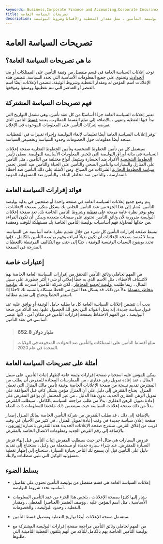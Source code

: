 ```yaml
---
keywords: Business,Corporate Finance and Accounting,Corporate Insurance
title: تصريحات السياسة العامة
description: تحتوي إقرارات السياسة العامة على المعلومات الأساسية التي تحدد بوليصة التأمين ، مثل مقدار التغطية والأقساط وشروط البوليصة.
---
```


# تصريحات السياسة العامة
## ما هي تصريحات السياسة العامة؟

توجد إعلانات السياسة العامة في قسم منفصل من وثيقة [التأمين على الممتلكات أو ضد الحوادث](/casualtyinsurance) وتحتوي على جميع المعلومات الأساسية التي تحدد السياسة. تتضمن هذه الإعلانات اسم المؤمن له ومقدار التغطية وشروط الوثيقة. تتضمن الإعلانات أيضًا اسم العنصر أو العناصر التي تتم تغطيتها ووصفها وموقعها.

## فهم تصريحات السياسة المشتركة

تعتبر إعلانات السياسة العامة جزءًا أساسيًا من كل عقد تأمين. وهي تشمل التواريخ التي تبدأ فيها التغطية وتنتهي ، بالإضافة إلى مبلغ القسط المطلوب. يعتمد [قسط](/insurance-premium) التأمين الذي تفرضه شركات التأمين على المعلومات الموجودة في الإعلان.

توفر إعلانات السياسة العامة أيضًا تعليمات لإلغاء البوليصة وإجراء تغييرات في التغطيات. ستجد أيضًا معلومات حول الخصومات وحدود السياسة وتخصيص السياسة.

سيشمل كل من تأمين الخطوط الشخصية وتأمين الخطوط التجارية صفحة إعلانات السياسة في بداية أوراق البوليصة التي تلخص المعلومات الأساسية للبوليصة. يغطي [تأمين الخطوط الشخصية](/personal-insurance-lines) الأفراد ضد الخسارة ويشمل أنواع مختلفة من التأمين ، مثل التأمين على المنازل والسيارات والتأمين الصحي والتأمين على الحياة والتأمين ضد العجز. تحمي [سياسة الخطوط التجارية](/commercial-insurance-lines) الشركات من الضياع. ومن الأمثلة على ذلك التأمين ضد أخطاء الممارسة ، والتأمين ضد مخاطر البناء ، والتأمين ضد المسؤولية المهنية.

## فوائد إقرارات السياسة العامة

يتم وضع جميع إعلانات السياسة العامة في صفحة واحدة أو صفحتين في بداية بوليصة التأمين. يُشار إلى هذا الجزء من عقد التأمين الخاص بك بشكل متكرر بصفحة الإعلانات ، وهو يوفر نظرة عامة مريحة على [تغطية](/insurance-coverage) وشروط التأمين الخاصة بك. تعد صفحة إعلانات البوليصة ضرورية لأن وثائق التأمين تحتوي على صفحات متعددة ويمكن أن تكون القراءة من خلالها لمحاولة فهم أساسيات بوليصة التأمين الخاصة بك مستهلكة للوقت ومعقدة.

تبسط صفحة إقرارات التأمين كل شيء من خلال تقديم نظرة عامة أساسية عن السياسة. بينما لا يُقصد بصفحة الإعلانات أن تكون بديلاً لقراءة وفهم بوليصة التأمين بالكامل ، فإنها تحدد بوضوح السمات الرئيسية للوثيقة ، جنبًا إلى جنب مع التكاليف المرتبطة بالتغطيات المدرجة في الصفحة.

## إعتبارات خاصة

من المهم لحاملي وثائق التأمين التحقق من إقرارات السياسة العامة الخاصة بهم لاكتشاف الأخطاء ، مثل الاسم الذي به خطأ إملائي أو شيء أكثر خطورة. على سبيل المثال ، ربما طلبت [بوليصة لجميع المخاطر](/all-risks) ، لكن شركة التأمين أصدرت لك [بوليصة مخاطر مسماة](/named_perils) بدلاً من ذلك. قد يشكل هذا النوع من الخطأ مشكلة بالنسبة لك لاحقًا إذا استمر الخطأ وتحتاج إلى تقديم مطالبة.

يجب أن تتضمن إعلانات السياسة العامة كل ما يطلبه حامل الوثيقة أو يوافق عليه عند قبول سياسة جديدة. إنه يمثل الفوائد التي يحق لك الحصول عليها. بعد التأكد من صحة البوليصة ، من المهم الاحتفاظ بصفحة إقرارات التأمين في مكان آمن ، لأنها عنصر أساسي في عقد التأمين.

> ### 652.8 مليار دولار

> مبلغ أقساط التأمين على الممتلكات والتأمين ضد الحوادث المدفوعة في الولايات المتحدة في عام 2020.

>

## أمثلة على تصريحات السياسة العامة

يمكن للمؤمن عليه استخدام صفحة إقرارات وثيقة عامة لإظهار إثبات التأمين. على سبيل المثال ، عند إعادة تمويل رهن عقاري ، من الممارسات المعتادة للمقرض أن يطلب من المقترض تقديم نسخة من صفحة الإعلانات الخاصة بوثيقة تأمين مالك المنزل التي تغطي المنزل. يحتاج المُقرض إلى دليل على أن المنزل مؤمن بشكل كافٍ قبل الموافقة على تمويل الرهن العقاري الجديد. بدون هذا الدليل ، من غير المحتمل أن يوافق المقرض على إعادة تمويل الرهن العقاري. بدلاً من طلب مراجعة السياسة بالكامل ، سيطلب المُقرض بدلاً من ذلك صفحة إعلانات السياسة حيث سيتضمن ذلك ملخصًا للمعلومات ذات الصلة.

بالإضافة إلى ذلك ، قد يطلب المُقرض من شركة التأمين الخاصة بمالك المنزل إصدار صفحة إعلان سياسة جديدة في وقت إعادة تمويل المنزل ، في كثير من الأحيان في وقت قريب من إغلاق القرض. ستدرج صفحة الإعلانات الجديدة هذه المُقرض باعتباره [المرتهن](/mortgagee) ، بالإضافة إلى رقم القرض الجديد ومعلومات الاتصال الخاصة بالمقرض.

قروض السيارات هي مثال آخر حيث سيطلب المقرض إثبات التأمين قبل إنهاء قرض السيارة للمقترض. عند شراء سيارة جديدة أو مستعملة من وكيل ، ستحتاج إلى تقديم دليل على التأمين قبل أن يسمح لك التاجر بحيازة السيارة. ستحتاج إلى إظهار تغطية مسؤولية الوكيل التي تلبي متطلبات ولايتك.

## يسلط الضوء

- إعلانات السياسة العامة هي قسم منفصل من بوليصة التأمين تحتوي على تفاصيل أساسية تحدد شروط البوليصة.

- يشار إليها كثيرًا بصفحة الإعلانات ، يلخص هذا الجزء من عقد التأمين المعلومات الأساسية ، مثل اسم المؤمن عليه ، ووصف العنصر (العناصر) المغطى ، ومقدار التغطية ، وحدود البوليصة ، والخصومات.

- ستشمل صفحة الإعلانات أيضًا تواريخ التغطية وتفصيل قسط التأمين.

- من المهم لحاملي وثائق التأمين مراجعة صفحة إقرارات البوليصة المشتركة مع بوليصة التأمين الخاصة بهم بالكامل للتأكد من أنهم يتلقون التغطية التأمينية التي طلبوها.

